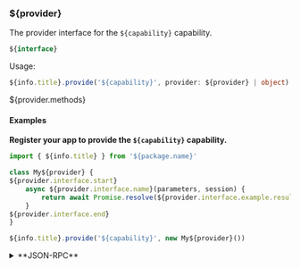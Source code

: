 ### ${provider}
The provider interface for the `${capability}` capability.

```typescript
${interface}
```

Usage:

```typescript
${info.title}.provide('${capability}', provider: ${provider} | object)
```

${provider.methods}

#### Examples

**Register your app to provide the `${capability}` capability.**

```javascript
import { ${info.title} } from '${package.name}'

class My${provider} {
${provider.interface.start}
    async ${provider.interface.name}(parameters, session) {
        return await Promise.resolve(${provider.interface.example.result})
    }
${provider.interface.end}
}

${info.title}.provide('${capability}', new My${provider}())
```

<details>
    <summary>**JSON-RPC**</summary>

**Register to recieve each provider API**

Request:

```json
${provider.interface.start}
{
    "id": ${provider.interface.i},
    "method": "onRequest${provider.interface.Name}",
    "params": {
        "listen": true
    }
}
${provider.interface.end}
```

Response:

```json
${provider.interface.start}
{
    "id": ${provider.interface.i},
    "result": {
        "listening": true,
        "event": "${info.title}.onRequest${provider.interface.Name}"
    }            
 
}
${provider.interface.end}
```

${provider.interface.start}

**Asynchronous event to initiate ${provider.interface.name}()**

Event Response:

```json
{
    "id": ${provider.interface.i},
    "result": {
        "correlationId": ${provider.interface.example.correlationId},
        "parameters": ${provider.interface.example.parameters}
    }
}
```

**App initiated response to event**

Request:

```json
{
    "id": ${provider.interface.j},
    "method": "${provider.interface.name}Response",
    "params": {
        "response": {
            "correlationId": ${provider.interface.example.correlationId},
            "result": ${provider.interface.example.result}
        }
    }
}
```

Response:

```json
{
    "id": ${provider.interface.j},
    "result": true
}
```

${provider.interface.end}


</details>
